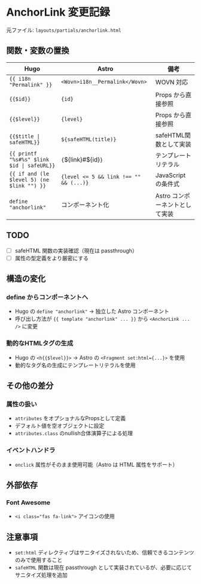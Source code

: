 # AnchorLink 変更記録

元ファイル: `layouts/partials/anchorlink.html`

## 関数・変数の置換

| Hugo | Astro | 備考 |
| ---- | ----- | ---- |
| `{{ i18n "Permalink" }}` | `<Wovn>i18n__Permalink</Wovn>` | WOVN 対応 |
| `{{$id}}` | `{id}` | Props から直接参照 |
| `{{$level}}` | `{level}` | Props から直接参照 |
| `{{$title \| safeHTML}}` | `${safeHTML(title)}` | safeHTML関数として実装 |
| `{{ printf "%s#%s" $link $id \| safeURL}}` | `{`${link}#${id}`}` | テンプレートリテラル |
| `{{ if and (le $level 5) (ne $link "") }}` | `{level <= 5 && link !== "" && (...)}` | JavaScript の条件式 |
| `define "anchorlink"` | コンポーネント化 | Astro コンポーネントとして実装 |

## TODO

- [ ] safeHTML 関数の実装確認（現在は passthrough）
- [ ] 属性の型定義をより厳密にする

## 構造の変化

### define からコンポーネントへ
- Hugo の `define "anchorlink"` → 独立した Astro コンポーネント
- 呼び出し方法が `{{ template "anchorlink" ... }}` から `<AnchorLink ... />` に変更

### 動的なHTMLタグの生成
- Hugo の `<h{{$level}}>` → Astro の `<Fragment set:html={...}>` を使用
- 動的なタグ名の生成にテンプレートリテラルを使用

## その他の差分

### 属性の扱い
- `attributes` をオプショナルなPropsとして定義
- デフォルト値を空オブジェクトに設定
- `attributes.class` のnullish合体演算子による処理

### イベントハンドラ
- `onclick` 属性がそのまま使用可能（Astro は HTML 属性をサポート）

## 外部依存

### Font Awesome
- `<i class="fas fa-link">` アイコンの使用

## 注意事項

- `set:html` ディレクティブはサニタイズされないため、信頼できるコンテンツのみで使用すること
- `safeHTML` 関数は現在 passthrough として実装されているが、必要に応じてサニタイズ処理を追加